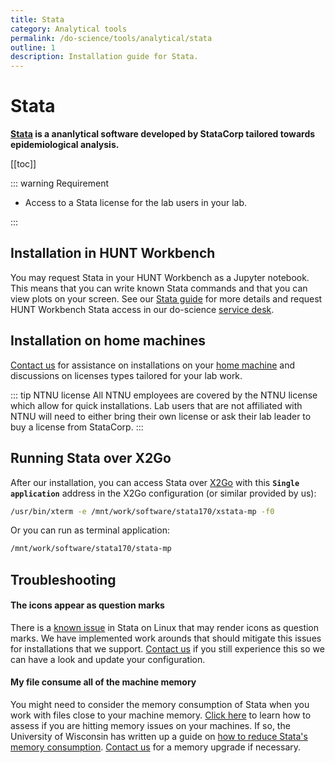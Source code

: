 ```yaml
---
title: Stata
category: Analytical tools
permalink: /do-science/tools/analytical/stata
outline: 1
description: Installation guide for Stata.
---
```


# Stata

**[Stata](https://www.stata.com/) is a ananlytical software developed by StataCorp tailored towards epidemiological analysis.**

[[toc]]

::: warning Requirement

- Access to a Stata license for the lab users in your lab.

:::

## Installation in HUNT Workbench

You may request Stata in your HUNT Workbench as a Jupyter notebook. This means that you can write known Stata commands and that you can view plots on your screen. See our [Stata guide](/do-science/guides/stata/) for more details and request HUNT Workbench Stata access in our do-science [service desk](/do-science/service-desk/#general-service-request).

## Installation on home machines

[Contact us](/contact) for assistance on installations on your [home machine](/do-science/faq/compute/#machine-types) and discussions on licenses types tailored for your lab work.

::: tip NTNU license
All NTNU employees are covered by the NTNU license which allow for quick installations. Lab users that are not affiliated with NTNU will need to either bring their own license or ask their lab leader to buy a license from StataCorp.
:::

## Running Stata over X2Go

After our installation, you can access Stata over [X2Go](/do-science/tools/technical/x2go/) with this **`Single application`** address in the X2Go configuration (or similar provided by us):

```bash
/usr/bin/xterm -e /mnt/work/software/stata170/xstata-mp -f0
```

Or you can run as terminal application:

```bash
/mnt/work/software/stata170/stata-mp
```


## Troubleshooting

#### The icons appear as question marks

There is a [known issue](https://www.statalist.org/forums/filedata/fetch?id=1351289&d=1469795531&type=full) in Stata on Linux that may render icons as question marks. We have implemented work arounds that should mitigate this issues for installations that we support. [Contact us](/contact) if you still experience this so we can have a look and update your configuration.

#### My file consume all of the machine memory

You might need to consider the memory consumption of Stata when you work with files close to your machine memory. [Click here](/do-science/faq/compute/#is-my-process-hitting-memory-issues) to learn how to assess if you are hitting memory issues on your machines. If so, the University of Wisconsin has written up a guide on [how to reduce Stata's memory consumption](https://www.ssc.wisc.edu/sscc/pubs/stata_memory.htm). [Contact us](/contact) for a memory upgrade if necessary.
